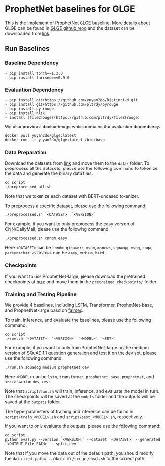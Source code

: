 # ProphetNet baselines for GLGE

This is the implement of ProphetNet [GLGE](https://arxiv.org/abs/2011.11928) baseline. More details about GLGE can be found in [GLGE github repo](https://github.com/microsoft/glge) and the dataset can be downloaded from [link](https://microsoft.github.io/glge/).  

## Run Baselines

### Baseline Dependency
```
- pip install torch==1.3.0  
- pip install fairseq==v0.9.0
```
### Evaluation Dependency
```
- pip install git+https://github.com/yuyan2do/Distinct-N.git
- pip install git+https://github.com/pltrdy/pyrouge
- pip install py-rouge
- pip install nltk
- install [file2rouge](https://github.com/pltrdy/files2rouge)
```
We also provide a docker image which contains the evaluation dependency.
```
docker pull yuyan2do/glge:latest
docker run -it yuyan2do/glge:latest /bin/bash
```

### Data Preparation
Download the datasets from [link](https://microsoft.github.io/glge/) and move them to the `data/` folder.
To preprocess all the datasets, please use the following command to tokenize the data and generate the binary data files:
```
cd script
./preprocessed-all.sh
```
Note that we tokenize each dataset with BERT-uncased tokenizer.

To preprocess a specific dataset, please use the following command:
```
./preprocessed.sh `<DATASET>` `<VERSION>`
```
For example, if you want to only preprocess the easy version of CNN/DailyMail, please use the following command:
```
./preprocessed.sh cnndm easy
```
Here `<DATASET>` can be `cnndm`, `gigaword`, `xsum`, `msnews`, `squadqg`, `msqg`, `coqa`, `personachat`. `<VERSION>` can be `easy`, `medium`, `hard`.

### Checkpoints
If you want to use ProphetNet-large, please download the pretrained checkpoints at [here](https://github.com/microsoft/ProphetNet) and move them to the `pretrained_checkpoints/` folder.

### Training and Testing Pipeline
We provide 4 baselines, including LSTM, Transformer, ProphetNet-base, and ProphetNet-large basd on [fairseq](https://github.com/pytorch/fairseq).
    
To train, inference, and evaluate the baselines, please use the following command:
```
cd script
./run.sh `<DATASET>` `<VERSION>` `<MODEL>` `<SET>`
```
For example, if you want to only train ProphetNet-large on the medium version of SQuAD 1.1 question generation and test it on the dev set, please use the following command:
```
./run.sh squadqg medium prophetnet dev
```
Here `<MODEL>` can be `lstm`, `transformer`, `prophetnet_base`, `prophetnet`, and `<SET>` can be `dev`, `test`.
    
Note that `script/run.sh` will train, inference, and evaluate the model in turn. The checkpoints will be saved at the `models` folder and the outputs will be saved at the `outputs` folder.

The hyperparameters of training and inference can be found in `script/train_<MODEL>.sh` and `script/test_<MODEL>.sh`, respectively.

If you want to only evaluate the outputs, please use the following command:
```
cd script
python eval.py --version `<VERSION>` --dataset `<DATASET>` --generated `<OUTPUT_File_PATH>` --split dev
```
Note that if you move the data out of the default path, you should modify the `data_root_path='../data'` in `/script/eval.sh` to the correct path. 
